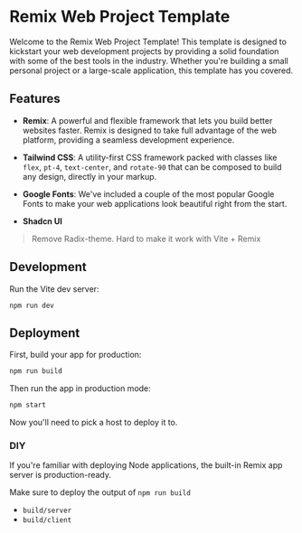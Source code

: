 # Remix Web Project Template

Welcome to the Remix Web Project Template! This template is designed to kickstart your web development projects by providing a solid foundation with some of the best tools in the industry. Whether you're building a small personal project or a large-scale application, this template has you covered.

## Features

- **Remix**: A powerful and flexible framework that lets you build better websites faster. Remix is designed to take full advantage of the web platform, providing a seamless development experience.
- **Tailwind CSS**: A utility-first CSS framework packed with classes like `flex`, `pt-4`, `text-center`, and `rotate-90` that can be composed to build any design, directly in your markup.

- **Google Fonts**: We've included a couple of the most popular Google Fonts to make your web applications look beautiful right from the start.

- **Shadcn UI**

> Remove Radix-theme. Hard to make it work with Vite + Remix

## Development

Run the Vite dev server:

```shellscript
npm run dev
```

## Deployment

First, build your app for production:

```sh
npm run build
```

Then run the app in production mode:

```sh
npm start
```

Now you'll need to pick a host to deploy it to.

### DIY

If you're familiar with deploying Node applications, the built-in Remix app server is production-ready.

Make sure to deploy the output of `npm run build`

- `build/server`
- `build/client`
